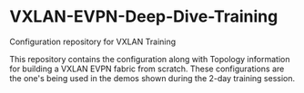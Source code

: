 # VXLAN-EVPN-Deep-Dive-Training
Configuration repository for VXLAN Training

This repository contains the configuration along with Topology information for building a VXLAN EVPN fabric from scratch. These configurations are the one's being used in the demos shown during the 2-day training session.
